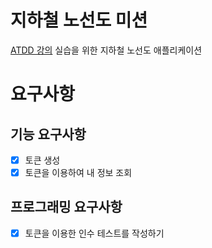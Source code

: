 # 지하철 노선도 미션
[ATDD 강의](https://edu.nextstep.camp/c/R89PYi5H) 실습을 위한 지하철 노선도 애플리케이션

# 요구사항

## 기능 요구사항
- [x] 토큰 생성
- [x] 토큰을 이용하여 내 정보 조회

## 프로그래밍 요구사항
- [x] 토큰을 이용한 인수 테스트를 작성하기
